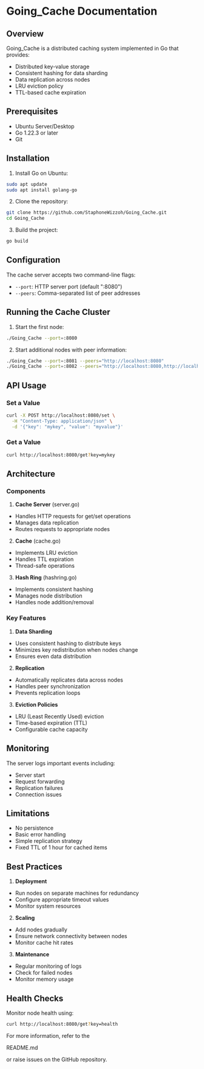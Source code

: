 # Going_Cache Documentation

## Overview

Going_Cache is a distributed caching system implemented in Go that provides:

-   Distributed key-value storage
-   Consistent hashing for data sharding
-   Data replication across nodes
-   LRU eviction policy
-   TTL-based cache expiration

## Prerequisites

-   Ubuntu Server/Desktop
-   Go 1.22.3 or later
-   Git

## Installation

1. Install Go on Ubuntu:

```bash
sudo apt update
sudo apt install golang-go
```

2. Clone the repository:

```bash
git clone https://github.com/StaphoneWizzoh/Going_Cache.git
cd Going_Cache
```

3. Build the project:

```bash
go build
```

## Configuration

The cache server accepts two command-line flags:

-   `--port`: HTTP server port (default ":8080")
-   `--peers`: Comma-separated list of peer addresses

## Running the Cache Cluster

1. Start the first node:

```bash
./Going_Cache --port=:8080
```

2. Start additional nodes with peer information:

```bash
./Going_Cache --port=:8081 --peers="http://localhost:8080"
./Going_Cache --port=:8082 --peers="http://localhost:8080,http://localhost:8081"
```

## API Usage

### Set a Value

```bash
curl -X POST http://localhost:8080/set \
  -H "Content-Type: application/json" \
  -d '{"key": "mykey", "value": "myvalue"}'
```

### Get a Value

```bash
curl http://localhost:8080/get?key=mykey
```

## Architecture

### Components

1. **Cache Server** (server.go)

-   Handles HTTP requests for get/set operations
-   Manages data replication
-   Routes requests to appropriate nodes

2. **Cache** (cache.go)

-   Implements LRU eviction
-   Handles TTL expiration
-   Thread-safe operations

3. **Hash Ring** (hashring.go)

-   Implements consistent hashing
-   Manages node distribution
-   Handles node addition/removal

### Key Features

1. **Data Sharding**

-   Uses consistent hashing to distribute keys
-   Minimizes key redistribution when nodes change
-   Ensures even data distribution

2. **Replication**

-   Automatically replicates data across nodes
-   Handles peer synchronization
-   Prevents replication loops

3. **Eviction Policies**

-   LRU (Least Recently Used) eviction
-   Time-based expiration (TTL)
-   Configurable cache capacity

## Monitoring

The server logs important events including:

-   Server start
-   Request forwarding
-   Replication failures
-   Connection issues

## Limitations

-   No persistence
-   Basic error handling
-   Simple replication strategy
-   Fixed TTL of 1 hour for cached items

## Best Practices

1. **Deployment**

-   Run nodes on separate machines for redundancy
-   Configure appropriate timeout values
-   Monitor system resources

2. **Scaling**

-   Add nodes gradually
-   Ensure network connectivity between nodes
-   Monitor cache hit rates

3. **Maintenance**

-   Regular monitoring of logs
-   Check for failed nodes
-   Monitor memory usage

## Health Checks

Monitor node health using:

```bash
curl http://localhost:8080/get?key=health
```

For more information, refer to the

README.md

or raise issues on the GitHub repository.
